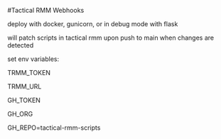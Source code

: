 #Tactical RMM Webhooks

deploy with docker, gunicorn, or in debug mode with flask

will patch scripts in tactical rmm upon push to main when changes are detected

set env variables:

TRMM_TOKEN

TRMM_URL

GH_TOKEN

GH_ORG

GH_REPO=tactical-rmm-scripts